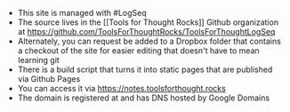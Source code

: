 - This site is managed with #LogSeq
- The source lives in the [[Tools for Thought Rocks]] Github organization at https://github.com/ToolsForThoughtRocks/ToolsForThoughtLogSeq
- Alternately, you can request be added to a Dropbox folder that contains a checkout of the site for easier editing that doesn't have to mean learning git
- There is a build script that turns it into static pages that are published via Github Pages
- You can access it via https://notes.toolsforthought.rocks
- The domain is registered at and has DNS hosted by Google Domains